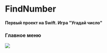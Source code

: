 # FindNumber
<h4>Первый проект на Swift. Игра "Угадай число"</h4>

<h3>Главное меню</h4>

<img src="docs/mainMenu.jpg">
